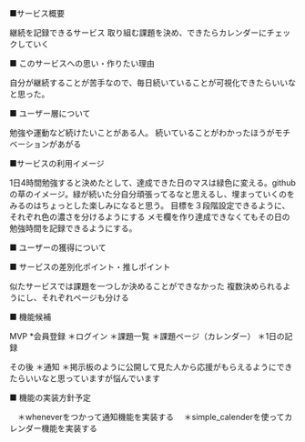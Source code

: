 
■サービス概要

  継続を記録できるサービス
  取り組む課題を決め、できたらカレンダーにチェックしていく

■ このサービスへの思い・作りたい理由

  自分が継続することが苦手なので、毎日続いていることが可視化できたらいいなと思った。

■ ユーザー層について

 勉強や運動など続けたいことがある人。
  続いていることがわかったほうがモチベーションがあがる

■サービスの利用イメージ

  1日4時間勉強すると決めたとして、達成できた日のマスは緑色に変える。githubの草のイメージ。緑が続いた分自分頑張ってるなと思えるし、埋まっていくのをみるのはちょっとした楽しみになると思う。
  目標を３段階設定できるように、それぞれ色の濃さを分けるようにする
  メモ欄を作り達成できなくてもその日の勉強時間を記録できるようにする。


■ ユーザーの獲得について

■ サービスの差別化ポイント・推しポイント

  似たサービスでは課題を一つしか決めることができなかった
  複数決められるようにし、それぞれページも分ける

■ 機能候補

  MVP
  *会員登録
  ＊ログイン
  ＊課題一覧
  ＊課題ページ（カレンダー）
  ＊1日の記録

  その後
  ＊通知
  ＊掲示板のように公開して見た人から応援がもらえるようにできたらいいなと思っていますが悩んでいます


■ 機能の実装方針予定

　＊wheneverをつかって通知機能を実装する
　＊simple_calenderを使ってカレンダー機能を実装する


